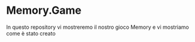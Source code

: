 # Memory.Game
In questo repository vi mostreremo il nostro gioco Memory e vi mostriamo come è stato creato
